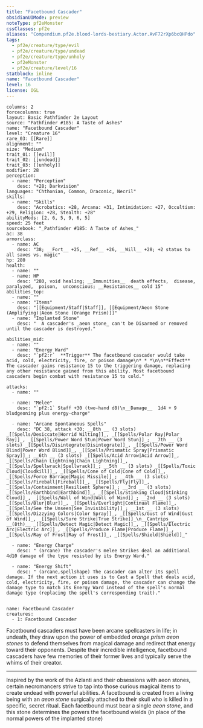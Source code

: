 ```yaml
---
title: "Facetbound Cascader"
obsidianUIMode: preview
noteType: pf2eMonster
cssClasses: pf2e
aliases: "Compendium.pf2e.blood-lords-bestiary.Actor.AvF72rXp6bcQHPdo" 
tags:
  - pf2e/creature/type/evil
  - pf2e/creature/type/undead
  - pf2e/creature/type/unholy
  - pf2eMonster
  - pf2e/creature/level/16
statblock: inline
name: "Facetbound Cascader"
level: 16
license: OGL
---
```


```statblock
columns: 2
forcecolumns: true
layout: Basic Pathfinder 2e Layout
source: "Pathfinder #185: A Taste of Ashes"
name: "Facetbound Cascader"
level: "Creature 16"
rare_03: [[Rare]]
alignment: ""
size: "Medium"
trait_01: [[evil]]
trait_02: [[undead]]
trait_03: [[unholy]]
modifier: 28
perception:
  - name: "Perception"
    desc: "+28; Darkvision"
languages: "Chthonian, Common, Draconic, Necril"
skills:
  - name: "Skills"
    desc: "Acrobatics: +28, Arcana: +31, Intimidation: +27, Occultism: +29, Religion: +28, Stealth: +28"
abilityMods: [2, 6, 5, 9, 6, 5]
speed: 25 feet
sourcebook: "_Pathfinder #185: A Taste of Ashes_"
ac: 38
armorclass:
  - name: AC
    desc: "38; __Fort__ +25, __Ref__ +26, __Will__ +28; +2 status to all saves vs. magic"
hp: 280
health:
  - name: ""
  - name: HP
    desc: "280, void healing; __Immunities__  death effects,  disease,  paralyzed,  poison,  unconscious; __Resistances__ cold 15"
abilities_top:
  - name: ""
  - name: "Items"
    desc: "[[Equipment/Staff|Staff]], [[Equipment/Aeon Stone (Amplifying)|Aeon Stone (Orange Prism)]]"
  - name: "Implanted Stone"
    desc: "  A cascader's _aeon stone_ can't be Disarmed or removed until the cascader is destroyed."

abilities_mid:
  - name: ""
  - name: "Energy Ward"
    desc: "`pf2:r`  **Trigger** The facetbound cascader would take acid, cold, electricity, fire, or poison damage\n* * *\n\n**Effect** The cascader gains resistance 15 to the triggering damage, replacing any other resistance gained from this ability. Most facetbound cascaders begin combat with resistance 15 to cold."

attacks:
  - name: ""

  - name: "Melee"
    desc: "`pf2:1` Staff +30 (two-hand d8)\n__Damage__  1d4 + 9 bludgeoning plus energy-charge"

  - name: "Arcane Spontaneous Spells"
    desc: "DC 38, attack +30; __8th __ (3 slots) _[[Spells/Desiccate|Horrid Wilting]]_, _[[Spells/Polar Ray|Polar Ray]]_, _[[Spells/Power Word Stun|Power Word Stun]]_; __7th __ (3 slots) _[[Spells/Disintegrate|Disintegrate]]_, _[[Spells/Power Word Blind|Power Word Blind]]_, _[[Spells/Prismatic Spray|Prismatic Spray]]_; __6th __ (3 slots) _[[Spells/Acid Arrow|Acid Arrow]]_, _[[Spells/Chain Lightning|Chain Lightning]]_, _[[Spells/Spellwrack|Spellwrack]]_; __5th __ (3 slots) _[[Spells/Toxic Cloud|Cloudkill]]_, _[[Spells/Cone of Cold|Cone of Cold]]_, _[[Spells/Force Barrage|Magic Missile]]_; __4th __ (3 slots) _[[Spells/Fireball|Fireball]]_, _[[Spells/Fly|Fly]]_, _[[Spells/Containment|Resilient Sphere]]_; __3rd __ (3 slots) _[[Spells/Earthbind|Earthbind]]_, _[[Spells/Stinking Cloud|Stinking Cloud]]_, _[[Spells/Wall of Wind|Wall of Wind]]_; __2nd __ (3 slots) _[[Spells/Blur|Blur]]_, _[[Spells/Everlight|Continual Flame]]_, _[[Spells/See the Unseen|See Invisibility]]_; __1st __ (3 slots) _[[Spells/Dizzying Colors|Color Spray]]_, _[[Spells/Gust of Wind|Gust of Wind]]_, _[[Spells/Sure Strike|True Strike]]_\n__Cantrips__  __(8th)__ _[[Spells/Detect Magic|Detect Magic]]_, _[[Spells/Electric Arc|Electric Arc]]_, _[[Spells/Produce Flame|Produce Flame]]_, _[[Spells/Ray of Frost|Ray of Frost]]_, _[[Spells/Shield|Shield]]_"

  - name: "Energy Charge"
    desc: " (arcane) The cascader's melee Strikes deal an additional 4d10 damage of the type resisted by its Energy Ward."

  - name: "Energy Shift"
    desc: " (arcane,spellshape) The cascader can alter its spell damage. If the next action it uses is to Cast a Spell that deals acid, cold, electricity, fire, or poison damage, the cascader can change the damage type to match its Energy Ward instead of the spell's normal damage type (replacing the spell's corresponding trait)."
 
```

```encounter-table
name: Facetbound Cascader
creatures:
  - 1: Facetbound Cascader
```



Facetbound cascaders must have been arcane spellcasters in life; in undeath, they draw upon the power of embedded _orange prism aeon stones_ to defend themselves from magical damage and redirect that energy toward their opponents. Despite their incredible intelligence, facetbound cascaders have few memories of their former lives and typically serve the whims of their creator.

* * *

Inspired by the work of the Azlanti and their obsessions with aeon stones, certain necromancers strive to tap into those curious magical items to create undead with powerful abilities. A facetbound is created from a living being with an _aeon stone_ surgically attached to their skull who is killed in a specific, secret ritual. Each facetbound must bear a single _aeon stone_, and this stone determines the powers the facetbound wields (in place of the normal powers of the implanted stone)

